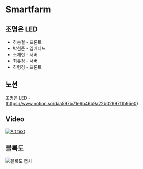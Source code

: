 # Smartfarm

## 조명은 LED
* 하승철 - 프론트
* 박현준 - 임베디드
* 소재헌 - 서버
* 최유정 - 서버
* 하령경 - 프론트

## 노션
조명은 LED - (https://www.notion.so/daa597b71e6b46b9a22b0299711b95e0)

## Video
[![Alt text](https://img.youtube.com/vi/chbItIeD0JI/0.jpg)](https://www.youtube.com/watch?v=chbItIeD0JI)












## 블록도
![블록도 캡처](https://github.com/sojaeheon/smartfarm/assets/144245586/ca9e0690-a9d5-4e6d-a17c-f9515fcfb069)
